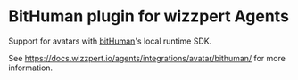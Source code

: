 # BitHuman plugin for wizzpert Agents

Support for avatars with [bitHuman](https://www.bithuman.ai/)'s local runtime SDK.

See https://docs.wizzpert.io/agents/integrations/avatar/bithuman/ for more information.
